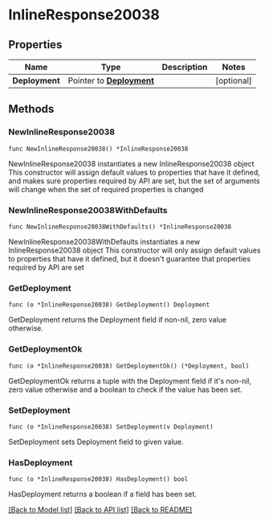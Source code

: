 # InlineResponse20038

## Properties

Name | Type | Description | Notes
------------ | ------------- | ------------- | -------------
**Deployment** | Pointer to [**Deployment**](deployment.md) |  | [optional] 

## Methods

### NewInlineResponse20038

`func NewInlineResponse20038() *InlineResponse20038`

NewInlineResponse20038 instantiates a new InlineResponse20038 object
This constructor will assign default values to properties that have it defined,
and makes sure properties required by API are set, but the set of arguments
will change when the set of required properties is changed

### NewInlineResponse20038WithDefaults

`func NewInlineResponse20038WithDefaults() *InlineResponse20038`

NewInlineResponse20038WithDefaults instantiates a new InlineResponse20038 object
This constructor will only assign default values to properties that have it defined,
but it doesn't guarantee that properties required by API are set

### GetDeployment

`func (o *InlineResponse20038) GetDeployment() Deployment`

GetDeployment returns the Deployment field if non-nil, zero value otherwise.

### GetDeploymentOk

`func (o *InlineResponse20038) GetDeploymentOk() (*Deployment, bool)`

GetDeploymentOk returns a tuple with the Deployment field if it's non-nil, zero value otherwise
and a boolean to check if the value has been set.

### SetDeployment

`func (o *InlineResponse20038) SetDeployment(v Deployment)`

SetDeployment sets Deployment field to given value.

### HasDeployment

`func (o *InlineResponse20038) HasDeployment() bool`

HasDeployment returns a boolean if a field has been set.


[[Back to Model list]](../README.md#documentation-for-models) [[Back to API list]](../README.md#documentation-for-api-endpoints) [[Back to README]](../README.md)


